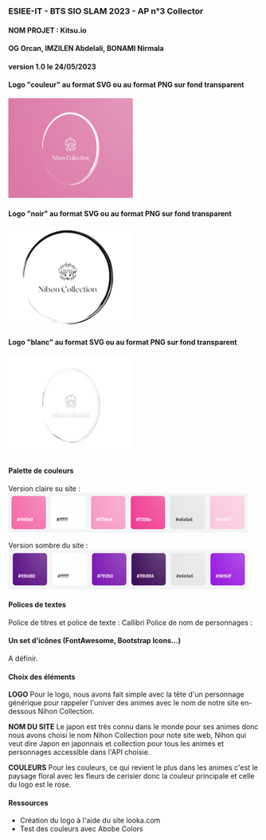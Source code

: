 ### ESIEE-IT - BTS SIO SLAM 2023 - AP n°3 Collector
#### NOM PROJET : Kitsu.io
#### OG Orcan, IMZILEN Abdelali, BONAMI Nirmala
#### version 1.0 le 24/05/2023

#### Logo "couleur" au format SVG ou au format PNG sur fond transparent  
<img src="Collection/static/image/logo.png" alt= “Logo” width="250" height="200">

#### Logo "noir" au format SVG ou au format PNG sur fond transparent  
<img src="Collection/static/image/image_transparente_noir.png" alt= “Logo” width="250" height="200">

#### Logo "blanc" au format SVG ou au format PNG sur fond transparent  
<img src="Collection/static/image/image_transparente_blanche.png" alt= “Logo” width="250" height="200">

#### Palette de couleurs 
Version claire su site : 
<img src="Gestion/couleur.png" alt= “palette” width="480" height="80">

Version sombre du site :
<img src="Gestion/couleur.sombre.png" alt= “palete” width="480" height="80">

#### Polices de textes
Police de titres et police de texte : Callibri
Police de nom de personnages : 

#### Un set d'icônes (FontAwesome, Bootstrap Icons...)  
A définir.

#### Choix des éléments
**LOGO**
Pour le logo, nous avons fait simple avec la tête d'un personnage générique pour rappeler l'univer des animes avec le nom de notre site en-dessous Nihon Collection.   

**NOM DU SITE**
Le japon est très connu dans le monde pour ses animes donc nous avons choisi le nom Nihon Collection pour note site web, Nihon qui veut dire Japon en japonnais et collection pour tous les animes et personnages accessible dans l'API choisie. 

**COULEURS**
Pour les couleurs, ce qui revient le plus dans les animes c'est le paysage floral avec les fleurs de cerisier donc la couleur principale et celle du logo est le rose.

#### Ressources
- Création du logo à l'aide du site looka.com  
- Test des couleurs avec Abobe Colors
